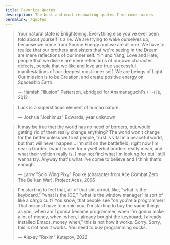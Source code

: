 ```yaml
---
title: Favorite Quotes
description: The best and most resonating quotes I've come across
permalink: /quotes
---
```


> Your natural state is Enlightening. Everything else you've ever been told
> about yourself is a lie. We are trying to wake ourselves up, because we come
> from Source Energy and we are all one. We have to realize that our brothers
> and sisters that we're seeing in the Dream are mere reflections of our inner
> self. Yin and Yang, Love and Hate, people that we dislike are mere reflections
> of our own character defects, people that we like and love are true successful
> manifestations of our deepest most inner self. We are beings of Light. Our
> mission is to be Creation, and create positive energy on Spaceship Earth.
>
> — Hamish "Illusion" Patterson, abridged for Anamanaguchi's `(T-T)b`, 2012

> Luck is a superstitious element of human nature.
>
> — Joshua "Joshimuz" Edwards, year unknown

> It may be true that the world has no need of borders, but would getting rid of
> them really change anything? The world won't change for the better unless we
> trust people, trust is vital in a peaceful world, but that will never
> happen... I'm still on the battlefield, right now I'm near a border. I want to
> see for myself what borders really mean, and what their volition really is. I
> may not find what I'm looking for but I still wanna try. Anyway that's what
> I've come to believe and I think that's enough.
>
> — Larry "Solo Wing Pixy" Foulke (character from Ace Combat Zero: The Belkan War), Project Aces, 2006

> I'm starting to feel that, all of that shit about, like, "what is the
> keyboard," "what is the IDE," "what is the window manager" is sort of like a
> cargo cult? You know, that people see "oh you're a programmer! That means I
> have to mimic you, I'm starting to buy the same things as you, when am I gonna
> become programmer, when I'm gonna make a lot of money, when, when, I already
> bought the keyboard, I already installed Emacs, money when," this is not how
> it works. Sorry. Sorry, this is not how it works. You need to buy programming
> socks.
>
> — Alexey "Rexim" Kutepov, 2022